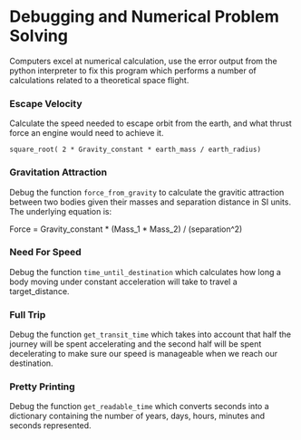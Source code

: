 # Debugging and Numerical Problem Solving

Computers excel at numerical calculation, use the error output from the python
interpreter to fix this program which performs a number of calculations related
to a theoretical space flight.

### Escape Velocity

Calculate the speed needed to escape orbit from the earth, and what thrust force
an engine would need to achieve it.

    square_root( 2 * Gravity_constant * earth_mass / earth_radius)

### Gravitation Attraction

Debug the function `force_from_gravity` to calculate the gravitic attraction between two bodies
given their masses and separation distance in SI units. The underlying equation is:

Force = Gravity_constant * (Mass_1 * Mass_2) / (separation^2)

### Need For Speed

Debug the function `time_until_destination` which calculates how long a body
moving under constant acceleration will take to travel a target_distance.

### Full Trip

Debug the function `get_transit_time` which takes into account that half the
journey will be spent accelerating and the second half will be spent
decelerating to make sure our speed is manageable when we reach our destination.

### Pretty Printing

Debug the function `get_readable_time` which converts seconds into a dictionary
containing the number of years, days, hours, minutes and seconds represented.

